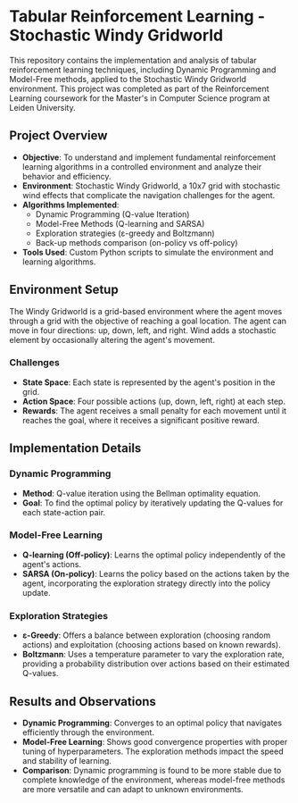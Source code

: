 # Tabular Reinforcement Learning - Stochastic Windy Gridworld

This repository contains the implementation and analysis of tabular reinforcement learning techniques, including Dynamic Programming and Model-Free methods, applied to the Stochastic Windy Gridworld environment. This project was completed as part of the Reinforcement Learning coursework for the Master's in Computer Science program at Leiden University.

## Project Overview

- **Objective**: To understand and implement fundamental reinforcement learning algorithms in a controlled environment and analyze their behavior and efficiency.
- **Environment**: Stochastic Windy Gridworld, a 10x7 grid with stochastic wind effects that complicate the navigation challenges for the agent.
- **Algorithms Implemented**:
  - Dynamic Programming (Q-value Iteration)
  - Model-Free Methods (Q-learning and SARSA)
  - Exploration strategies (ε-greedy and Boltzmann)
  - Back-up methods comparison (on-policy vs off-policy)
- **Tools Used**: Custom Python scripts to simulate the environment and learning algorithms.

## Environment Setup

The Windy Gridworld is a grid-based environment where the agent moves through a grid with the objective of reaching a goal location. The agent can move in four directions: up, down, left, and right. Wind adds a stochastic element by occasionally altering the agent's movement.

### Challenges

- **State Space**: Each state is represented by the agent's position in the grid.
- **Action Space**: Four possible actions (up, down, left, right) at each step.
- **Rewards**: The agent receives a small penalty for each movement until it reaches the goal, where it receives a significant positive reward.

## Implementation Details

### Dynamic Programming

- **Method**: Q-value iteration using the Bellman optimality equation.
- **Goal**: To find the optimal policy by iteratively updating the Q-values for each state-action pair.

### Model-Free Learning

- **Q-learning (Off-policy)**: Learns the optimal policy independently of the agent's actions.
- **SARSA (On-policy)**: Learns the policy based on the actions taken by the agent, incorporating the exploration strategy directly into the policy update.

### Exploration Strategies

- **ε-Greedy**: Offers a balance between exploration (choosing random actions) and exploitation (choosing actions based on known rewards).
- **Boltzmann**: Uses a temperature parameter to vary the exploration rate, providing a probability distribution over actions based on their estimated Q-values.

## Results and Observations

- **Dynamic Programming**: Converges to an optimal policy that navigates efficiently through the environment.
- **Model-Free Learning**: Shows good convergence properties with proper tuning of hyperparameters. The exploration methods impact the speed and stability of learning.
- **Comparison**: Dynamic programming is found to be more stable due to complete knowledge of the environment, whereas model-free methods are more versatile and can adapt to unknown environments.

